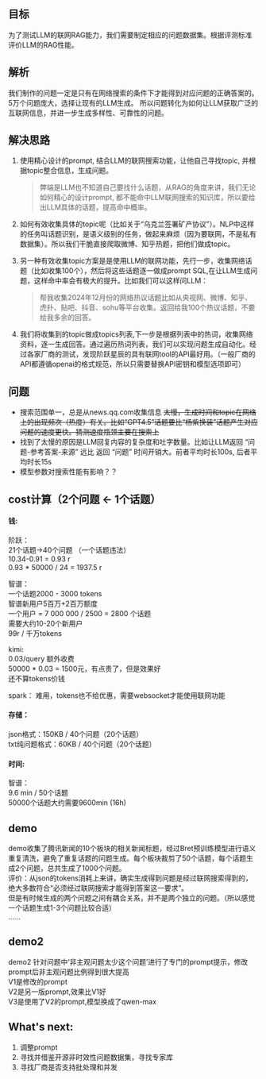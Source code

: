 ## 目标
为了测试LLM的联网RAG能力，我们需要制定相应的问题数据集。根据评测标准评价LLM的RAG性能。

## 解析
我们制作的问题一定是只有在网络搜索的条件下才能得到对应问题的正确答案的。
5万个问题庞大，选择让现有的LLM生成。
所以问题转化为如何让LLM获取广泛的互联网信息，并进一步生成多样性、可靠性的问题。

## 解决思路
1. 使用精心设计的prompt, 结合LLM的联网搜索功能，让他自己寻找topic, 并根据topic整合信息，生成问题。
    >弊端是LLM也不知道自己要找什么话题，从RAG的角度来讲，我们无论如何精心的设计prompt, 都不能命中LLM联网搜索的知识库，所以要给出LLM具体的话题，提高命中概率。

2. 如何有效收集具体的topic呢（比如关于“乌克兰签署矿产协议”）。NLP中这样的任务叫话题识别，是语义级别的任务，做起来麻烦（因为要联网，不是私有数据集）。所以我们干脆直接爬取微博、知乎热题，把他们做成topic。

3. 另一种有效收集topic方案是是使用LLM的联网功能，先行一步，收集网络话题（比如收集100个），然后将这些话题逐一做成prompt SQL,在让LLM生成问题，这样命中率会有极大的提升。比如我们可以这样问LLM：
    >帮我收集2024年12月份的网络热议话题比如从央视网、微博、知乎、虎扑、贴吧、抖音、sohu等平台收集。返回给我100个热议话题，不要给我多余的回答。

4. 我们将收集到的topic做成topics列表,下一步是根据列表中的热词，收集网络资料，逐一生成回答。通过遍历热词列表，我们可以实现问题生成自动化。经过各家厂商的测试，发现阶跃星辰的具有联网tool的API最好用。（一般厂商的API都遵循openai的格式规范，所以只需要替换API密钥和模型选项即可）

## 问题 
- 搜索范围单一，总是从news.qq.com收集信息
~~太慢，生成时间和topic在网络上的出现频次（热度）有关。比如“GPT4.5”话题要比“杨紫换装”话题产生对应问题的速度更快。猜测速度瓶颈主要在搜索上~~
- 找到了太慢的原因是LLM回复内容的复杂度和吐字数量。比如让LLM返回 “问题-参考答案-来源” 远比 返回 “问题” 时间开销大。前者平均时长100s, 后者平均时长15s
- 模型参数对搜索性能有影响？？

## cost计算（2个问题 <- 1个话题）
#### 钱:  
阶跃：  
21个话题->40个问题 （一个话题违法）  
10.34-0.91 = 0.93 r  
0.93 * 50000 / 24 = 1937.5 r  

智谱：  
一个话题2000 - 3000 tokens  
智谱新用户5百万+2百万额度  
一个用户 = 7 000 000 / 2500 = 2800 个话题  
需要大约10-20个新用户  
99r / 千万tokens  

kimi:  
0.03/query 额外收费  
50000 * 0.03 = 1500元，有点贵了，但是效果好  
还不算tokens价钱  

spark：
难用，tokens也不给优惠，需要websocket才能使用联网功能  

####  存储：  
json格式：150KB / 40个问题（20个话题）  
txt纯问题格式：60KB / 40个问题（20个话题）  

#### 时间:
智谱：  
9.6 min / 50个话题  
50000个话题大约需要9600min (16h)  

## demo
demo收集了腾讯新闻的10个板块的相关新闻标题，经过Bret预训练模型进行语义重复清洗，避免了重复话题的问题生成。每个板块裁剪了50个话题，每个话题生成2个问题，总共生成了1000个问题。  
评价：从json的tokens消耗上来讲，确实生成得到问题是经过联网搜索得到的，绝大多数符合“必须经过联网搜索才能得到答案这一要求”。  
但是有时候生成的两个问题之间有耦合关系，并不是两个独立的问题。（所以感觉一个话题生成1-3个问题比较合适）  
......  

## demo2
demo2 针对问题中‘非主观问题太少这个问题’进行了专门的prompt提示，修改prompt后非主观问题比例得到很大提高  
V1是修改的prompt  
V2是另一版prompt,效果比V1好  
V3是使用了V2的prompt,模型换成了qwen-max  

## What's next:
1. 调整prompt
2. 寻找并借鉴开源非时效性问题数据集，寻找专家库
3. 寻找厂商是否支持批处理和并发





